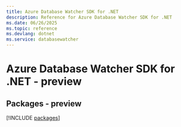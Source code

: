 ```yaml
---
title: Azure Database Watcher SDK for .NET
description: Reference for Azure Database Watcher SDK for .NET
ms.date: 06/26/2025
ms.topic: reference
ms.devlang: dotnet
ms.service: databasewatcher
---
```

# Azure Database Watcher SDK for .NET - preview
## Packages - preview
[!INCLUDE [packages](database-watcher-index.md)]
